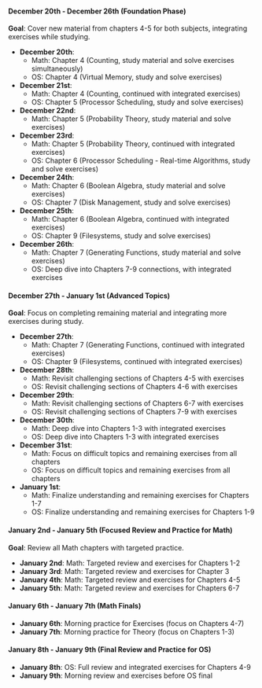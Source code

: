#### December 20th - December 26th (Foundation Phase)
**Goal**: Cover new material from chapters 4-5 for both subjects, integrating exercises while studying.
- **December 20th**: 
  - Math: Chapter 4 (Counting, study material and solve exercises simultaneously)
  - OS: Chapter 4 (Virtual Memory, study and solve exercises)
- **December 21st**: 
  - Math: Chapter 4 (Counting, continued with integrated exercises)
  - OS: Chapter 5 (Processor Scheduling, study and solve exercises)
- **December 22nd**: 
  - Math: Chapter 5 (Probability Theory, study material and solve exercises)
- **December 23rd**: 
  - Math: Chapter 5 (Probability Theory, continued with integrated exercises)
  - OS: Chapter 6 (Processor Scheduling - Real-time Algorithms, study and solve exercises)
- **December 24th**: 
  - Math: Chapter 6 (Boolean Algebra, study material and solve exercises)
  - OS: Chapter 7 (Disk Management, study and solve exercises)
- **December 25th**: 
  - Math: Chapter 6 (Boolean Algebra, continued with integrated exercises)
  - OS: Chapter 9 (Filesystems, study and solve exercises)
- **December 26th**: 
  - Math: Chapter 7 (Generating Functions, study material and solve exercises)
  - OS: Deep dive into Chapters 7-9 connections, with integrated exercises

#### December 27th - January 1st (Advanced Topics)
**Goal**: Focus on completing remaining material and integrating more exercises during study.
- **December 27th**: 
  - Math: Chapter 7 (Generating Functions, continued with integrated exercises)
  - OS: Chapter 9 (Filesystems, continued with integrated exercises)
- **December 28th**: 
  - Math: Revisit challenging sections of Chapters 4-5 with exercises
  - OS: Revisit challenging sections of Chapters 4-6 with exercises
- **December 29th**: 
  - Math: Revisit challenging sections of Chapters 6-7 with exercises
  - OS: Revisit challenging sections of Chapters 7-9 with exercises
- **December 30th**: 
  - Math: Deep dive into Chapters 1-3 with integrated exercises
  - OS: Deep dive into Chapters 1-3 with integrated exercises
- **December 31st**: 
  - Math: Focus on difficult topics and remaining exercises from all chapters
  - OS: Focus on difficult topics and remaining exercises from all chapters
- **January 1st**: 
  - Math: Finalize understanding and remaining exercises for Chapters 1-7
  - OS: Finalize understanding and remaining exercises for Chapters 1-9

#### January 2nd - January 5th (Focused Review and Practice for Math)
**Goal**: Review all Math chapters with targeted practice.
- **January 2nd**: Math: Targeted review and exercises for Chapters 1-2
- **January 3rd**: Math: Targeted review and exercises for Chapter 3
- **January 4th**: Math: Targeted review and exercises for Chapters 4-5
- **January 5th**: Math: Targeted review and exercises for Chapters 6-7

#### January 6th - January 7th (Math Finals)
- **January 6th**: Morning practice for Exercises (focus on Chapters 4-7)
- **January 7th**: Morning practice for Theory (focus on Chapters 1-3)

#### January 8th - January 9th (Final Review and Practice for OS)
- **January 8th**: OS: Full review and integrated exercises for Chapters 4-9
- **January 9th**: Morning review and exercises before OS final
